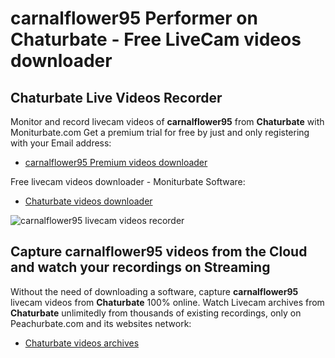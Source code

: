 # carnalflower95 Performer on Chaturbate - Free LiveCam videos downloader

## Chaturbate Live Videos Recorder

Monitor and record livecam videos of **carnalflower95** from **Chaturbate** with Moniturbate.com
Get a premium trial for free by just and only registering with your Email address:
* [carnalflower95 Premium videos downloader](https://moniturbate.com/request-demo-licence-key.html)

Free livecam videos downloader - Moniturbate Software:
* [Chaturbate videos downloader](https://moniturbate.com/moniturbate-download-software.html)

![carnalflower95 livecam videos recorder](https://peachurnet.com/templates/moniturbate-software.png)


## Capture carnalflower95 videos from the Cloud and watch your recordings on Streaming

Without the need of downloading a software, capture **carnalflower95** livecam videos from **Chaturbate** 100% online.
Watch Livecam archives from **Chaturbate** unlimitedly from thousands of existing recordings, only on Peachurbate.com and its websites network:
* [Chaturbate videos archives](https://peachurnet.com/)